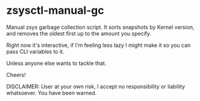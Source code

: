 # zsysctl-manual-gc
Manual zsys garbage collection script.
It sorts snapshots by Kernel version, and removes the oldest first up to the amount you specify.

Right now it's interactive, if I'm feeling less lazy I might make it so you can pass CLI variables to it.

Unless anyone else wants to tackle that.

Cheers!

DISCLAIMER:  User at your own risk, I accept no responsibility or liability whatsoever.  You have been warned.
